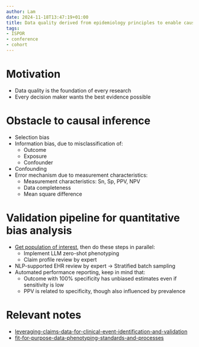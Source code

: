 ```yaml
---
author: Lam
date: 2024-11-18T13:47:19+01:00
title: Data quality derived from epidemiology principles to enable causal inference
tags:
- ISPOR
- conference
- cohort
---
```


# Motivation

- Data quality is the foundation of every research
- Every decision maker wants the best evidence possible

# Obstacle to causal inference

- Selection bias
- Information bias, due to misclassification of:
  - Outcome
  - Exposure
  - Confounder
- Confounding
- Error mechanism due to measurement characteristics:
  - Measurement characteristics: Sn, Sp, PPV, NPV
  - Data completeness
  - Mean square difference

# Validation pipeline for quantitative bias analysis

- [Get population of interest](Resources/fit-for-purpose-data-phenotyping-standards-and-processes.md), then do these steps in parallel:
  - Implement LLM zero-shot phenotyping
  - Claim profile review by expert
- NLP-supported EHR review by expert $\to$ Stratified batch sampling
- Automated performance reporting, keep in mind that:
  - Outcome with 100% specificity has unbiased estimates even if sensitivity is low
  - PPV is related to specificity, though also influenced by prevalence

# Relevant notes

- [leveraging-claims-data-for-clinical-event-identification-and-validation](Resources/leveraging-claims-data-for-clinical-event-identification-and-validation.md) 
- [fit-for-purpose-data-phenotyping-standards-and-processes](Resources/fit-for-purpose-data-phenotyping-standards-and-processes.md) 
